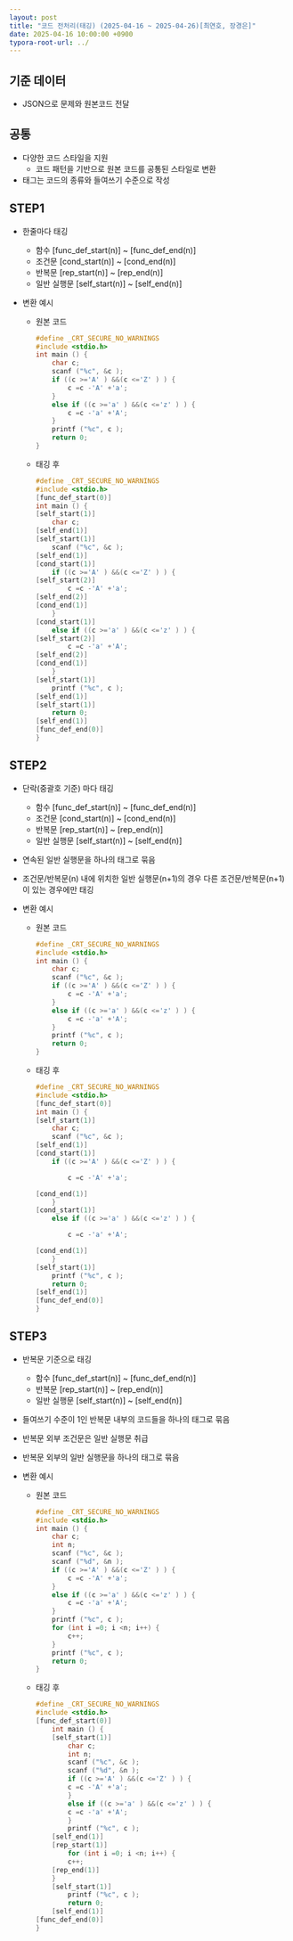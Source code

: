 ```yaml
---
layout: post
title: "코드 전처리(태깅) (2025-04-16 ~ 2025-04-26)[최연호, 장경은]"
date: 2025-04-16 10:00:00 +0900
typora-root-url: ../
---
```


## 기준 데이터

- JSON으로 문제와 원본코드 전달

## 공통

- 다양한 코드 스타일을 지원
  - 코드 패턴을 기반으로 원본 코드를 공통된 스타일로 변환
- 태그는 코드의 종류와 들여쓰기 수준으로 작성

## STEP1

- 한줄마다 태깅

  - 함수 [func_def_start(n)] ~ [func_def_end(n)]
  - 조건문 [cond_start(n)] ~ [cond_end(n)]
  - 반복문 [rep_start(n)] ~ [rep_end(n)]
  - 일반 실행문 [self_start(n)] ~ [self_end(n)]

- 변환 예시

  - 원본 코드

    ```c
    #define _CRT_SECURE_NO_WARNINGS
    #include <stdio.h>
    int main () {
        char c;
        scanf ("%c", &c );
        if ((c >='A' ) &&(c <='Z' ) ) {
            c =c -'A' +'a';
        }
        else if ((c >='a' ) &&(c <='z' ) ) {
            c =c -'a' +'A';
        }
        printf ("%c", c );
        return 0;
    }
    ```

  - 태깅 후

    ```c
    #define _CRT_SECURE_NO_WARNINGS
    #include <stdio.h>
    [func_def_start(0)]
    int main () {
    [self_start(1)]
        char c;
    [self_end(1)]
    [self_start(1)]
        scanf ("%c", &c );
    [self_end(1)]
    [cond_start(1)]
        if ((c >='A' ) &&(c <='Z' ) ) {
    [self_start(2)]
            c =c -'A' +'a';
    [self_end(2)]
    [cond_end(1)]
        }
    [cond_start(1)]
        else if ((c >='a' ) &&(c <='z' ) ) {
    [self_start(2)]
            c =c -'a' +'A';
    [self_end(2)]
    [cond_end(1)]
        }
    [self_start(1)]
        printf ("%c", c );
    [self_end(1)]
    [self_start(1)]
        return 0;
    [self_end(1)]
    [func_def_end(0)]
    }
    ```

## STEP2

- 단락(중괄호 기준) 마다 태깅

  - 함수 [func_def_start(n)] ~ [func_def_end(n)]
  - 조건문 [cond_start(n)] ~ [cond_end(n)]
  - 반복문 [rep_start(n)] ~ [rep_end(n)]
  - 일반 실행문 [self_start(n)] ~ [self_end(n)]

- 연속된 일반 실행문을 하나의 태그로 묶음

- 조건문/반복문(n) 내에 위치한 일반 실행문(n+1)의 경우 다른 조건문/반복문(n+1)이 있는 경우에만 태깅

- 변환 예시

  - 원본 코드

    ```c
    #define _CRT_SECURE_NO_WARNINGS
    #include <stdio.h>
    int main () {
        char c;
        scanf ("%c", &c );
        if ((c >='A' ) &&(c <='Z' ) ) {
            c =c -'A' +'a';
        }
        else if ((c >='a' ) &&(c <='z' ) ) {
            c =c -'a' +'A';
        }
        printf ("%c", c );
        return 0;
    }
    ```

  - 태깅 후

    ```c
    #define _CRT_SECURE_NO_WARNINGS
    #include <stdio.h>
    [func_def_start(0)]
    int main () {
    [self_start(1)]
        char c;
        scanf ("%c", &c );
    [self_end(1)]
    [cond_start(1)]
        if ((c >='A' ) &&(c <='Z' ) ) {
    
            c =c -'A' +'a';
    
    [cond_end(1)]
        }
    [cond_start(1)]
        else if ((c >='a' ) &&(c <='z' ) ) {
    
            c =c -'a' +'A';
    
    [cond_end(1)]
        }
    [self_start(1)]
        printf ("%c", c );
        return 0;
    [self_end(1)]
    [func_def_end(0)]
    }
    ```

## STEP3

- 반복문 기준으로 태깅

  - 함수 [func_def_start(n)] ~ [func_def_end(n)]
  - 반복문 [rep_start(n)] ~ [rep_end(n)]
  - 일반 실행문 [self_start(n)] ~ [self_end(n)]

- 들여쓰기 수준이 1인 반복문 내부의 코드들을 하나의 태그로 묶음

- 반복문 외부 조건문은 일반 실행문 취급

- 반복문 외부의 일반 실행문을 하나의 태그로 묶음

- 변환 예시

  - 원본 코드

    ```c
    #define _CRT_SECURE_NO_WARNINGS
    #include <stdio.h>
    int main () {
        char c;
        int n;
        scanf ("%c", &c );
        scanf ("%d", &n );
        if ((c >='A' ) &&(c <='Z' ) ) {
            c =c -'A' +'a';
        }
        else if ((c >='a' ) &&(c <='z' ) ) {
            c =c -'a' +'A';
        }
        printf ("%c", c );
        for (int i =0; i <n; i++) {
            c++;
        }
        printf ("%c", c );
        return 0;
    }
    ```

  - 태깅 후

    ```c
    #define _CRT_SECURE_NO_WARNINGS
    #include <stdio.h>
    [func_def_start(0)]
        int main () {
        [self_start(1)]
            char c;
            int n;
            scanf ("%c", &c );
            scanf ("%d", &n );
            if ((c >='A' ) &&(c <='Z' ) ) {
            c =c -'A' +'a';
            }
            else if ((c >='a' ) &&(c <='z' ) ) {
            c =c -'a' +'A';
            }
            printf ("%c", c );
        [self_end(1)]
        [rep_start(1)]
            for (int i =0; i <n; i++) {
            c++;
        [rep_end(1)]
        }
        [self_start(1)]
            printf ("%c", c );
            return 0;
        [self_end(1)]
    [func_def_end(0)]
    }
    ```